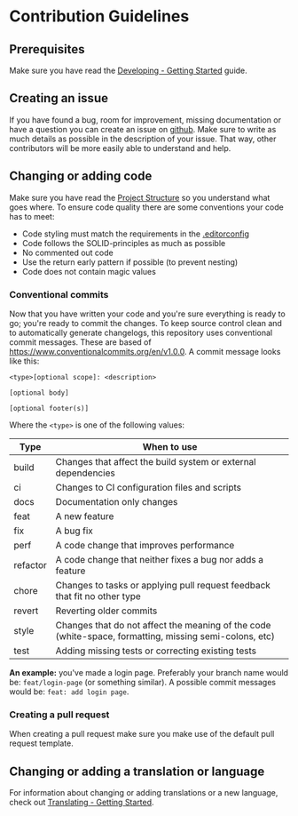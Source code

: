 # Contribution Guidelines

## Prerequisites

Make sure you have read the [Developing - Getting Started](./docs/developing.md) guide.

## Creating an issue

If you have found a bug, room for improvement, missing documentation or have a question you can create an issue on [github](https://github.com/Need-for-Heat/need-for-heat/issues). Make sure to write as much details as possible in the description of your issue. That way, other contributors will be more easily able to understand and help.

## Changing or adding code

Make sure you have read the [Project Structure](./project-structure.md) so you understand what goes where. To ensure code quality there are some conventions your code has to meet:
- Code styling must match the requirements in the [.editorconfig](../.editorconfig)
- Code follows the SOLID-principles as much as possible
- No commented out code
- Use the return early pattern if possible (to prevent nesting)
- Code does not contain magic values

### Conventional commits

Now that you have written your code and you're sure everything is ready to go; you're ready to commit the changes. To keep source control clean and to automatically generate changelogs, this repository uses conventional commit messages. These are based of <https://www.conventionalcommits.org/en/v1.0.0>. A commit message looks like this:
```
<type>[optional scope]: <description>

[optional body]

[optional footer(s)]
```
Where the `<type>` is one of the following values:

| **Type** | **When to use** |
| -------- | --------------- |
| build | Changes that affect the build system or external dependencies |
| ci | Changes to CI configuration files and scripts |
| docs | Documentation only changes |
| feat | A new feature |
| fix | A bug fix |
| perf | A code change that improves performance |
| refactor | A code change that neither fixes a bug nor adds a feature |
| chore | Changes to tasks or applying pull request feedback that fit no other type |
| revert | Reverting older commits |
| style | Changes that do not affect the meaning of the code (white-space, formatting, missing semi-colons, etc) |
| test | Adding missing tests or correcting existing tests |

**An example:** you've made a login page. Preferably your branch name would be: `feat/login-page` (or something similar). A possible commit messages would be: `feat: add login page`.

### Creating a pull request

When creating a pull request make sure you make use of the default pull request template.

## Changing or adding a translation or language

For information about changing or adding translations or a new language, check out [Translating - Getting Started](./translating.md).
